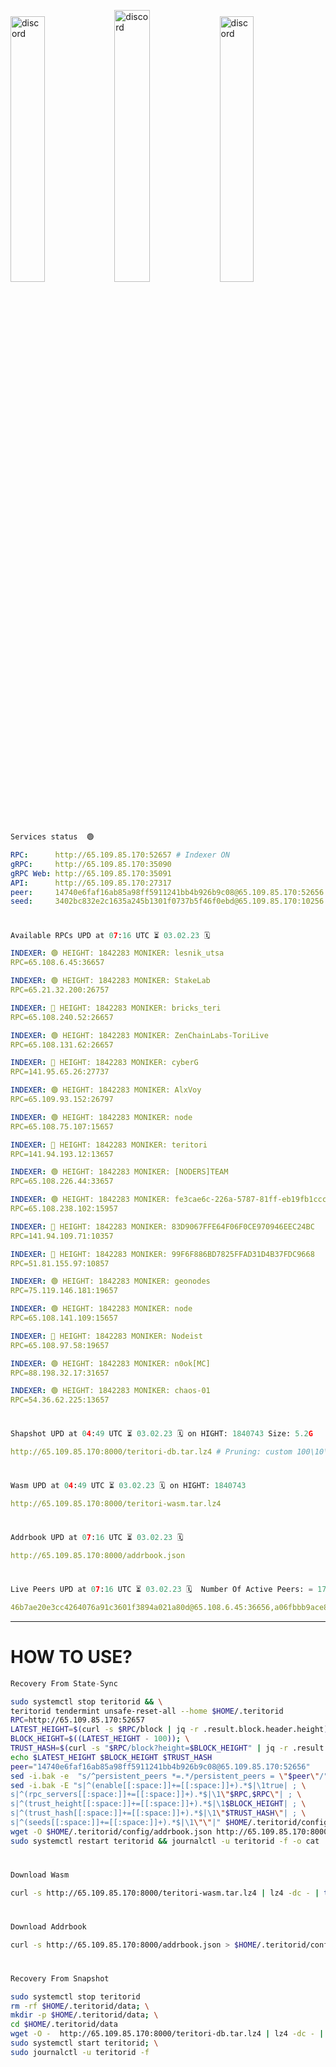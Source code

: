 [<img src='https://user-images.githubusercontent.com/83868103/215836529-812ac1b8-029f-4f5d-bb72-8539c308b0f4.png' alt='discord'  width='33%'>](https://github.com/romanv1812/Teritori/blob/main/data/mainnet_guide.md)[<img src='https://user-images.githubusercontent.com/83868103/215836572-1ace2f52-bfa5-452a-a9bd-1382169bc8f2.png' alt='discord'  width='33.39%'>](https://restake.app/teritori/torivaloper1qy38xmcrnht0kt5c5fryvl8llrpdwer6atxj5u/stake)[<img src='https://user-images.githubusercontent.com/83868103/215836599-cb1990d2-2e43-4fc2-898a-c373bcb64677.png' alt='discord'  width='33%'>](https://restake.app/teritori/torivaloper1qy38xmcrnht0kt5c5fryvl8llrpdwer6atxj5u/stake)
```python
Services status  🟢
```
```YAML
RPC:      http://65.109.85.170:52657 # Indexer ON
gRPC:     http://65.109.85.170:35090
gRPC Web: http://65.109.85.170:35091
API:      http://65.109.85.170:27317
peer:     14740e6faf16ab85a98ff5911241bb4b926b9c08@65.109.85.170:52656
seed:     3402bc832e2c1635a245b1301f0737b5f46f0ebd@65.109.85.170:10256
```
#
```python
Available RPCs UPD at 07:16 UTC ⏳ 03.02.23 🗓️ 
```
```YAML
INDEXER: 🟢 HEIGHT: 1842283 MONIKER: lesnik_utsa
RPC=65.108.6.45:36657

INDEXER: 🟢 HEIGHT: 1842283 MONIKER: StakeLab
RPC=65.21.32.200:26757

INDEXER: 🔴 HEIGHT: 1842283 MONIKER: bricks_teri
RPC=65.108.240.52:26657

INDEXER: 🟢 HEIGHT: 1842283 MONIKER: ZenChainLabs-ToriLive
RPC=65.108.131.62:26657

INDEXER: 🔴 HEIGHT: 1842283 MONIKER: cyberG
RPC=141.95.65.26:27737

INDEXER: 🟢 HEIGHT: 1842283 MONIKER: AlxVoy
RPC=65.109.93.152:26797

INDEXER: 🟢 HEIGHT: 1842283 MONIKER: node
RPC=65.108.75.107:15657

INDEXER: 🔴 HEIGHT: 1842283 MONIKER: teritori
RPC=141.94.193.12:13657

INDEXER: 🟢 HEIGHT: 1842283 MONIKER: [NODERS]TEAM
RPC=65.108.226.44:33657

INDEXER: 🟢 HEIGHT: 1842283 MONIKER: fe3cae6c-226a-5787-81ff-eb19fb1cccce
RPC=65.108.238.102:15957

INDEXER: 🔴 HEIGHT: 1842283 MONIKER: 83D9067FFE64F06F0CE970946EEC24BC
RPC=141.94.109.71:10357

INDEXER: 🔴 HEIGHT: 1842283 MONIKER: 99F6F886BD7825FFAD31D4B37FDC9668
RPC=51.81.155.97:10857

INDEXER: 🟢 HEIGHT: 1842283 MONIKER: geonodes
RPC=75.119.146.181:19657

INDEXER: 🟢 HEIGHT: 1842283 MONIKER: node
RPC=65.108.141.109:15657

INDEXER: 🔴 HEIGHT: 1842283 MONIKER: Nodeist
RPC=65.108.97.58:19657

INDEXER: 🟢 HEIGHT: 1842283 MONIKER: n0ok[MC]
RPC=88.198.32.17:31657

INDEXER: 🟢 HEIGHT: 1842283 MONIKER: chaos-01
RPC=54.36.62.225:13657

```
#
```python
Shapshot UPD at 04:49 UTC ⏳ 03.02.23 🗓️ on HIGHT: 1840743 Size: 5.2G
```
```YAML
http://65.109.85.170:8000/teritori-db.tar.lz4 # Pruning: custom 100\10\100 Indexer kv
```
#
```python
Wasm UPD at 04:49 UTC ⏳ 03.02.23 🗓️ on HIGHT: 1840743
```
```YAML
http://65.109.85.170:8000/teritori-wasm.tar.lz4
```
#
```python
Addrbook UPD at 07:16 UTC ⏳ 03.02.23 🗓️ 
```
```YAML
http://65.109.85.170:8000/addrbook.json
```
#
```python
Live Peers UPD at 07:16 UTC ⏳ 03.02.23 🗓️  Number Of Active Peers: = 17
```
```YAML
46b7ae20e3cc4264076a91c3601f3894a021a80d@65.108.6.45:36656,a06fbbb9ace823ae28a696a91daa2d0644653c28@65.21.32.200:26756,a57b53a46e6f473b42a6db6e0c0f216b1611efcb@65.108.240.52:26656,8e9624292123624e4eddc3f43189f08a0424127e@65.108.131.62:26656,e3b906fefa58783395fcf72086c698707908a558@141.95.65.26:27736,6ef7a8bc7a3cc0856594f12570e8f2282a099dcf@65.109.93.152:26796,4cef2b81f82420434c6ce0dc43ca04ad18ef773f@65.108.75.107:15656,317d9a102d4a04337c65571c18df0e98269dce87@141.94.193.12:13656,fd545a1e10bf9ef03a58bbdaf039df36d1115548@65.108.226.44:33656,2b4f46e601fb4ede2a0c98976337e3afdaa50dac@65.108.238.102:15956,45f2d4f8ed2ef8d71a257cdeed27123f5fe3bef4@141.94.109.71:10356,3bd3a20d7c8a26a20927289a7a6bffecf71de53e@51.81.155.97:10856,16f90d350de14a596ebdc683ce5e703c14e40bb3@75.119.146.181:19656,5cabaab828aea4bcc60e20c5a87b469c43023557@65.108.141.109:15656,a043a97266360ff45781a9fc9392aedc16494c59@65.108.97.58:19656,e3374c3d25a36f06662fa150043e5e6529d11570@88.198.32.17:31656,10a19941e819a9a89873398b1d52794929d245a0@54.36.62.225:13656
```
---
# HOW TO USE?
```python
Recovery From State-Sync
```
```bash
sudo systemctl stop teritorid && \
teritorid tendermint unsafe-reset-all --home $HOME/.teritorid
RPC=http://65.109.85.170:52657
LATEST_HEIGHT=$(curl -s $RPC/block | jq -r .result.block.header.height); \
BLOCK_HEIGHT=$((LATEST_HEIGHT - 100)); \
TRUST_HASH=$(curl -s "$RPC/block?height=$BLOCK_HEIGHT" | jq -r .result.block_id.hash)
echo $LATEST_HEIGHT $BLOCK_HEIGHT $TRUST_HASH
peer="14740e6faf16ab85a98ff5911241bb4b926b9c08@65.109.85.170:52656"
sed -i.bak -e  "s/^persistent_peers *=.*/persistent_peers = \"$peer\"/" $HOME/.teritorid/config/config.toml
sed -i.bak -E "s|^(enable[[:space:]]+=[[:space:]]+).*$|\1true| ; \
s|^(rpc_servers[[:space:]]+=[[:space:]]+).*$|\1\"$RPC,$RPC\"| ; \
s|^(trust_height[[:space:]]+=[[:space:]]+).*$|\1$BLOCK_HEIGHT| ; \
s|^(trust_hash[[:space:]]+=[[:space:]]+).*$|\1\"$TRUST_HASH\"| ; \
s|^(seeds[[:space:]]+=[[:space:]]+).*$|\1\"\"|" $HOME/.teritorid/config/config.toml
wget -O $HOME/.teritorid/config/addrbook.json http://65.109.85.170:8000/addrbook.json
sudo systemctl restart teritorid && journalctl -u teritorid -f -o cat
```
#
```python
Download Wasm
```
```bash
curl -s http://65.109.85.170:8000/teritori-wasm.tar.lz4 | lz4 -dc - | tar -xf - -C $HOME/.teritorid/data
```
#
```python
Download Addrbook
```
```bash
curl -s http://65.109.85.170:8000/addrbook.json > $HOME/.teritorid/config/addrbook.json
```
#
```python
Recovery From Snapshot
```
```bash
sudo systemctl stop teritorid
rm -rf $HOME/.teritorid/data; \
mkdir -p $HOME/.teritorid/data; \
cd $HOME/.teritorid/data
wget -O -  http://65.109.85.170:8000/teritori-db.tar.lz4 | lz4 -dc - | tar -xf - -C $HOME/.teritorid
sudo systemctl start teritorid; \
sudo journalctl -u teritorid -f
```
